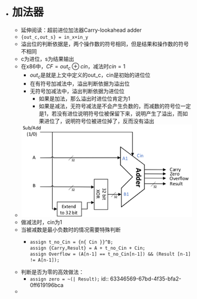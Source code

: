- # 加法器
	- 延伸阅读：超前进位加法器Carry-lookahead adder
	- ``{out_c,out_s} = in_x+in_y``
	- 溢出位的判断依据是，两个操作数的符号相同，但是结果和操作数的符号不相同
	- c为进位，s为结果输出
	- 在x86中，$CF=out_c\oplus cin$，减法时$cin=1$
		- $out_c$是就是上文中定义的out_c，cin是初始的进位位
		- 在有符号加减法中，溢出判断依据为溢出位
		- 无符号加减法中，溢出判断依据为进位位
			- 如果是加法，那么溢出时进位位肯定为1
			- 如果是减法，无符号减法是不会产生负数的，而减数的符号位一定是1，若没有进位说明符号位被保留下来，说明产生了溢出，而如果进位了，说明符号位被进位掉了，反而没有溢出
	- ![image.png](../assets/image_1664376282124_0.png)
	- 做减法时，cin为1
	- 当被减数是最小负数时的情况需要特殊判断
		- ```
		  assign t_no_Cin = {n{ Cin }}^B;
		  assign {Carry,Result} = A + t_no_Cin + Cin;
		  assign Overflow = (A[n-1] == t_no_Cin[n-1]) && (Result [n-1] != A[n-1]);
		  ```
	- 判断是否为零的高效做法：
		- `assign zero = ~(| Result);`
		  id:: 63346569-67bd-4f35-bfa2-0ff619196bca
	-